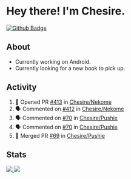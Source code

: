# Hey there! I'm Chesire.

[![Github Badge](https://img.shields.io/badge/-Github-000?style=flat-square&logo=Github&logoColor=white&link=https://github.com/chesire)](https://github.com/chesire)

## About

<!-- Uses https://github.com/Chesire/natemoo-re -->
* Currently working on Android.
* Currently looking for a new book to pick up.
<!--
* Currently listening to: 
<a href="https://natemoo-re-iirbxe7wf.vercel.app/now-playing?open">
    <img src="https://natemoo-re-iirbxe7wf.vercel.app/now-playing" width="256" height="64" alt="Now Playing">
</a>  
-->

## Activity

<!-- Uses https://github.com/jamesgeorge007/github-activity-readme -->
<!--START_SECTION:activity-->
1. 💪 Opened PR [#413](https://github.com/Chesire/Nekome/pull/413) in [Chesire/Nekome](https://github.com/Chesire/Nekome)
2. 🗣 Commented on [#412](https://github.com/Chesire/Nekome/issues/412) in [Chesire/Nekome](https://github.com/Chesire/Nekome)
3. 🗣 Commented on [#70](https://github.com/Chesire/Pushie/issues/70) in [Chesire/Pushie](https://github.com/Chesire/Pushie)
4. 🗣 Commented on [#70](https://github.com/Chesire/Pushie/issues/70) in [Chesire/Pushie](https://github.com/Chesire/Pushie)
5. 🎉 Merged PR [#69](https://github.com/Chesire/Pushie/pull/69) in [Chesire/Pushie](https://github.com/Chesire/Pushie)
<!--END_SECTION:activity-->

## Stats

<a href="https://github-readme-stats.vercel.app/api/top-langs/?username=chesire&theme=tokyonight">
    <img src="https://github-readme-stats.vercel.app/api/top-langs/?username=chesire&layout=compact&theme=tokyonight" >
</a>
<a href="https://github-readme-stats.vercel.app/api?username=chesire&show_icons=true&theme=tokyonight">
    <img src="https://github-readme-stats.vercel.app/api?username=chesire&show_icons=true&theme=tokyonight" >
</a>  
